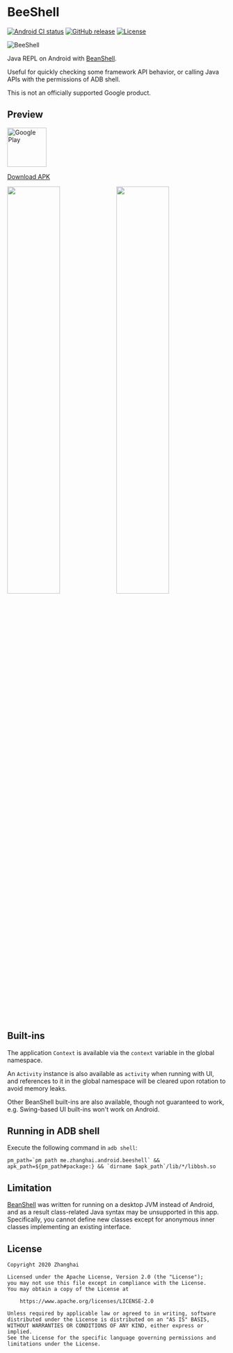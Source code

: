 # BeeShell

[![Android CI status](https://github.com/zhanghai/BeeShell/workflows/Android%20CI/badge.svg)](https://github.com/zhanghai/BeeShell/actions) [![GitHub release](https://img.shields.io/github/v/release/zhanghai/BeeShell)](https://github.com/zhanghai/BeeShell/releases) [![License](https://img.shields.io/github/license/zhanghai/BeeShell?color=blue)](LICENSE)

![BeeShell](app/src/main/res/mipmap-xxxhdpi/launcher_icon.png)

Java REPL on Android with [BeanShell](https://github.com/beanshell/beanshell).

Useful for quickly checking some framework API behavior, or calling Java APIs with the permissions of ADB shell.

This is not an officially supported Google product.

## Preview

<a href="https://play.google.com/store/apps/details?id=me.zhanghai.android.beeshell" target="_blank"><img alt="Google Play" height="90" src="https://play.google.com/intl/en_US/badges/images/generic/en_badge_web_generic.png"/></a>

[Download APK](https://github.com/zhanghai/BeeShell/releases/latest/download/app-release.apk)

<p><img src="fastlane/metadata/android/en-US/images/phoneScreenshots/1.png" width="49%" />
<img src="fastlane/metadata/android/en-US/images/phoneScreenshots/2.png" width="49%" /></p>

## Built-ins

The application `Context` is available via the `context` variable in the global namespace.

An `Activity` instance is also available as `activity` when running with UI, and references to it in the global namespace will be cleared upon rotation to avoid memory leaks.

Other BeanShell built-ins are also available, though not guaranteed to work, e.g. Swing-based UI built-ins won't work on Android.

## Running in ADB shell

Execute the following command in `adb shell`:

```
pm_path=`pm path me.zhanghai.android.beeshell` && apk_path=${pm_path#package:} && `dirname $apk_path`/lib/*/libbsh.so
```

## Limitation

[BeanShell](https://github.com/beanshell/beanshell) was written for running on a desktop JVM instead of Android, and as a result class-related Java syntax may be unsupported in this app. Specifically, you cannot define new classes except for anonymous inner classes implementing an existing interface.

## License

    Copyright 2020 Zhanghai

    Licensed under the Apache License, Version 2.0 (the "License");
    you may not use this file except in compliance with the License.
    You may obtain a copy of the License at

        https://www.apache.org/licenses/LICENSE-2.0

    Unless required by applicable law or agreed to in writing, software
    distributed under the License is distributed on an "AS IS" BASIS,
    WITHOUT WARRANTIES OR CONDITIONS OF ANY KIND, either express or implied.
    See the License for the specific language governing permissions and
    limitations under the License.
